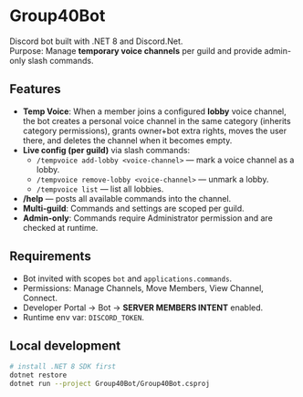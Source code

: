 # Group40Bot

Discord bot built with .NET 8 and Discord.Net.  
Purpose: Manage **temporary voice channels** per guild and provide admin-only slash commands.

## Features
- **Temp Voice**: When a member joins a configured **lobby** voice channel, the bot creates a personal voice channel in the same category (inherits category permissions), grants owner+bot extra rights, moves the user there, and deletes the channel when it becomes empty.
- **Live config (per guild)** via slash commands:
  - `/tempvoice add-lobby <voice-channel>` — mark a voice channel as a lobby.
  - `/tempvoice remove-lobby <voice-channel>` — unmark a lobby.
  - `/tempvoice list` — list all lobbies.
- **/help** — posts all available commands into the channel.
- **Multi-guild**: Commands and settings are scoped per guild.
- **Admin-only**: Commands require Administrator permission and are checked at runtime.

## Requirements
- Bot invited with scopes `bot` and `applications.commands`.
- Permissions: Manage Channels, Move Members, View Channel, Connect.
- Developer Portal → Bot → **SERVER MEMBERS INTENT** enabled.
- Runtime env var: `DISCORD_TOKEN`.

## Local development
```bash
# install .NET 8 SDK first
dotnet restore
dotnet run --project Group40Bot/Group40Bot.csproj
